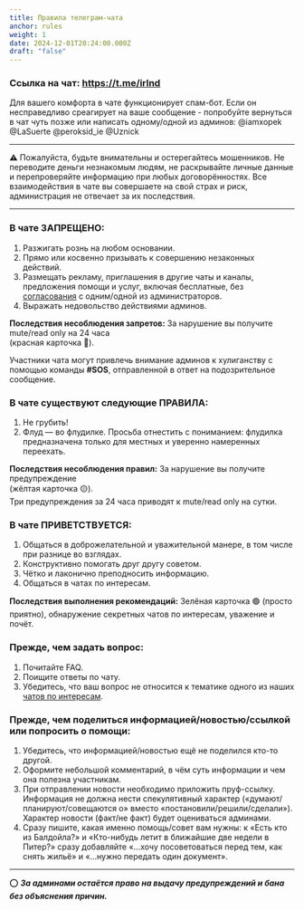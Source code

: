 ```yaml
---
title: Правила телеграм-чата
anchor: rules
weight: 1
date: 2024-12-01T20:24:00.000Z
draft: "false"
---
```

### Ссылка на чат: <https://t.me/irlnd>

Для вашего комфорта в чате функционирует спам-бот. Если он несправедливо среагирует на ваше сообщение - попробуйте вернуться в чат чуть позже или написать одному/одной из админов:
@iamxopek
@LaSuerte
@peroksid_ie
@Uznick
- - -
⚠️ Пожалуйста, будьте внимательны и остерегайтесь мошенников. Не переводите деньги незнакомым людям, не раскрывайте личные данные и перепроверяйте информацию при любых договорённостях. Все взаимодействия в чате вы совершаете на свой страх и риск, администрация не отвечает за их последствия.
- - -

### В чате **ЗАПРЕЩЕНО**:

1. Разжигать рознь на любом основании.
2. Прямо или косвенно призывать к совершению незаконных действий.
3. Размещать рекламу, приглашения в другие чаты и каналы, предложения помощи и услуг, включая бесплатные, без [согласования](https://ireland.helpso.me/#ad) с одним/одной из администраторов.
4. Выражать недовольство действиями админов.

**Последствия несоблюдения запретов:**
За нарушение вы получите mute/read only на 24 часа\
(красная карточка 🔴).

Участники чата могут привлечь внимание админов к хулиганству с помощью команды **#SOS**, отправленной в ответ на подозрительное сообщение.

### В чате существуют следующие **ПРАВИЛА**:

1. Не грубить!
2. Флуд — во флудилке. Просьба отнестить с пониманием: флудилка предназначена только для местных и уверенно намеренных переехать.

**Последствия несоблюдения правил:**
За нарушение вы получите предупреждение\
(жёлтая карточка 🟡).\
Три предупреждения за 24 часа приводят к mute/read only на сутки.

### В чате **ПРИВЕТСТВУЕТСЯ**:

1. Общаться в доброжелательной и уважительной манере, в том числе при разнице во взглядах.
2. Конструктивно помогать друг другу советом.
3. Чётко и лаконично преподносить информацию.
4. Общаться в чатах по интересам.

**Последствия выполнения рекомендаций:**
Зелёная карточка 🟢 (просто приятно), обнаружение секретных чатов по интересам, уважение и почёт.

### **Прежде, чем задать вопрос**:

1. Почитайте FAQ.
2. Поищите ответы по чату.
3. Убедитесь, что ваш вопрос не относится к тематике одного из наших [чатов по интересам](https://ireland.helpso.me/#chats).

### **Прежде, чем поделиться информацией/новостью/ссылкой или попросить о помощи**:

1. Убедитесь, что информацией/новостью ещё не поделился кто-то другой.
2. Оформите небольшой комментарий, в чём суть информации и чем она полезна участникам.
3. При отправлении новости необходимо приложить пруф-ссылку. Информация не должна нести спекулятивный характер («думают/планируют/совещаются о» вместо «постановили/решили/сделали»). Характер новости (факт/не факт) будет оцениваться админами.
4. Сразу пишите, какая именно помощь/совет вам нужны: к «Есть кто из Балдойла?» и «Кто-нибудь летит в ближайшие две недели в Питер?» сразу добавляйте «...хочу посоветоваться перед тем, как снять жильё» и «...нужно передать один документ».

- - -

⭕️ ***За админами остаётся право на выдачу предупреждений и бана без объяснения причин.***
